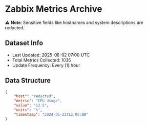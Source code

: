 # Zabbix Metrics Archive

⚠️ **Note**: Sensitive fields like hostnames and system descriptions are redacted.

## Dataset Info
- Last Updated: 2025-08-02 07:00 UTC
- Total Metrics Collected: 1035
- Update Frequency: Every (1) hour

## Data Structure
```json
{
    "host": "redacted",
    "metric": "CPU Usage",
    "value": "12.5",
    "units": "%",
    "timestamp": "2024-05-21T12:00:00"
}
```
